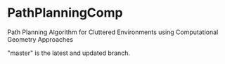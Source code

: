 # PathPlanningComp
Path Planning Algorithm for Cluttered Environments using Computational Geometry Approaches


"master" is the latest and updated branch.
